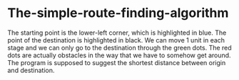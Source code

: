 # The-simple-route-finding-algorithm
The starting point is the lower-left corner, which is highlighted in blue. The point of the destination is highlighted in black. We can move 1 unit in each stage and we can only go to the destination through the green dots. The red dots are actually obstacles in the way that we have to somehow get around. The program is supposed to suggest the shortest distance between origin and destination.
